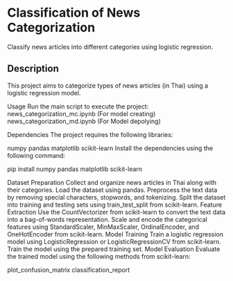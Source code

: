 # Classification of News Categorization

Classify news articles into different categories using logistic regression.

## Description

This project aims to categorize types of news articles (in Thai) using a logistic regression model.

Usage
Run the main script to execute the project:
news_categorization_mc.ipynb (For model creating) 
news_categorization_md.ipynb (For Model depolying) 

Dependencies
The project requires the following libraries:

numpy
pandas
matplotlib
scikit-learn
Install the dependencies using the following command:

pip install numpy pandas matplotlib scikit-learn


Dataset Preparation
Collect and organize news articles in Thai along with their categories.
Load the dataset using pandas.
Preprocess the text data by removing special characters, stopwords, and tokenizing.
Split the dataset into training and testing sets using train_test_split from scikit-learn.
Feature Extraction
Use the CountVectorizer from scikit-learn to convert the text data into a bag-of-words representation.
Scale and encode the categorical features using StandardScaler, MinMaxScaler, OrdinalEncoder, and OneHotEncoder from scikit-learn.
Model Training
Train a logistic regression model using LogisticRegression or LogisticRegressionCV from scikit-learn.
Train the model using the prepared training set.
Model Evaluation
Evaluate the trained model using the following methods from scikit-learn:

plot_confusion_matrix
classification_report
